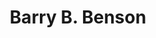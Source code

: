 ---
actorId: a_5
title: Barry B. Benson
nationality: USA
birth: 10/04/1998
gender: Abeja
biography: Barry B. Benson (Jerry Seinfeld) es "apenas una abeja ordinaria" en una colmena situada en la pradera en Central Park en New York City. Barry recientemente se graduó de la universidad y está a punto de entrar en la colmena Honex Industries
moviesId: [ m_5]
---